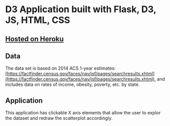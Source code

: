 # D3 Application built with Flask, D3, JS, HTML, CSS
## [Hosted on Heroku](https://healthapp-alli.herokuapp.com/)
## Data
The data set is based on 2014 ACS 1-year estimates: [https://factfinder.census.gov/faces/nav/jsf/pages/searchresults.xhtml](https://factfinder.census.gov/faces/nav/jsf/pages/searchresults.xhtml), and includes data on rates of income, obesity, poverty, etc. by state. 
## Application
This application has clickable X axis elements that allow the  user to explor the dataset and redraw the scatterplot accordingly.  

